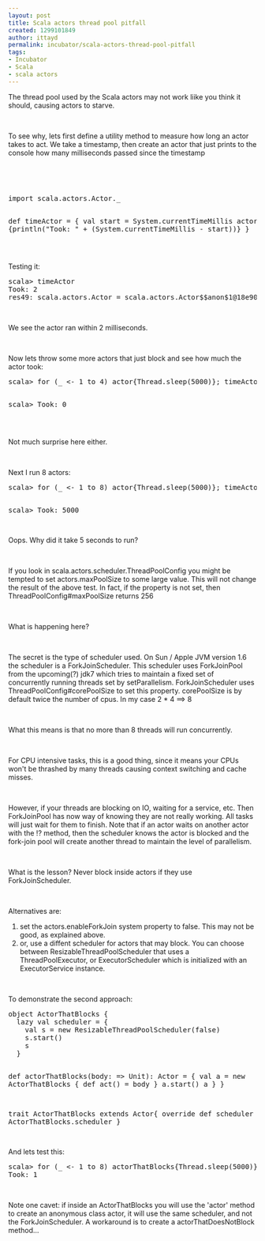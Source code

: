 ```yaml
---
layout: post
title: Scala actors thread pool pitfall
created: 1299101849
author: ittayd
permalink: incubator/scala-actors-thread-pool-pitfall
tags:
- Incubator
- Scala
- scala actors
---
```

<p>The thread pool used by the Scala actors may not work liike you think it should, causing actors to starve.</p>
<p>&nbsp;</p>
<p>To see why, lets first define a utility method to measure how long an actor takes to act. We take a timestamp, then create an actor that just prints to the console how many milliseconds passed since the timestamp</p>
<p>&nbsp;</p>
<p>&nbsp;</p>
<pre class="brush: scala;" title="code">
import scala.actors.Actor._

def timeActor = {
    val start = System.currentTimeMillis
    actor {println(&quot;Took: &quot; + (System.currentTimeMillis - start))}
}</pre>
<p>&nbsp;</p>
<p>Testing it:</p>
<pre class="brush: plain;" title="code">
scala&gt; timeActor
Took: 2
res49: scala.actors.Actor = scala.actors.Actor$$anon$1@18e905</pre>
<p>&nbsp;</p>
<p>We see the actor ran within 2 milliseconds.</p>
<p>&nbsp;</p>
<p>Now lets throw some more actors that just block and see how much the actor took:</p>
<pre class="brush: plain;" title="code">
scala&gt; for (_ &lt;- 1 to 4) actor{Thread.sleep(5000)}; timeActor

scala&gt; Took: 0</pre>
<p>&nbsp;</p>
<p>Not much surprise here either.</p>
<p>&nbsp;</p>
<p>Next I run 8 actors:</p>
<pre class="brush: plain;" title="code">
scala&gt; for (_ &lt;- 1 to 8) actor{Thread.sleep(5000)}; timeActor

scala&gt; Took: 5000

</pre>
<p>Oops. Why did it take 5 seconds to run?&nbsp;</p>
<p>&nbsp;</p>
<p>If you look in scala.actors.scheduler.ThreadPoolConfig you might be tempted to set actors.maxPoolSize to some large value. This will not change the result of the above test. In fact, if the property is not set, then ThreadPoolConfig#maxPoolSize returns 256</p>
<p>&nbsp;</p>
<p>What is happening here?&nbsp;</p>
<p>&nbsp;</p>
<p>The secret is the type of scheduler used. On Sun / Apple JVM&nbsp;version 1.6 the scheduler is a ForkJoinScheduler. This scheduler uses ForkJoinPool from the upcoming(?)&nbsp;jdk7 which tries to maintain a fixed set of concurrently running threads set by setParallelism. ForkJoinScheduler uses ThreadPoolConfig#corePoolSize to set this property. corePoolSize is by default twice the number of cpus. In my case 2 *&nbsp;4 ==&gt;&nbsp;8</p>
<p>&nbsp;</p>
<p>What this means is that no more than 8 threads will run concurrently.</p>
<p>&nbsp;</p>
<p>For CPU intensive tasks, this is a good thing, since it means your CPUs won't be thrashed by many threads causing context switching and cache misses.</p>
<p>&nbsp;</p>
<p>However, if your threads are blocking on IO, waiting for a service, etc. Then ForkJoinPool has now way of knowing they are not really working. All tasks will just wait for them to finish. Note that if an actor waits on another actor with the !? method, then the scheduler knows the actor is blocked and the fork-join pool will create another thread to maintain the level of parallelism.</p>
<p>&nbsp;</p>
<p>What is the lesson?&nbsp;Never block inside actors if they use ForkJoinScheduler.</p>
<p>&nbsp;</p>
<p>Alternatives are:&nbsp;</p>
<ol>
    <li>set the actors.enableForkJoin system property to false. This may not be good, as explained above.</li>
    <li>or, use a diffent scheduler for actors that may block. You can choose between ResizableThreadPoolScheduler that uses a ThreadPoolExecutor, or ExecutorScheduler which is initialized with an ExecutorService instance.</li>
</ol>
<p>&nbsp;</p>
<p>To demonstrate the second approach:</p>
<pre class="brush: scala;" title="code">
object ActorThatBlocks {
  lazy val scheduler = {
    val s = new ResizableThreadPoolScheduler(false)
    s.start()
    s
  }	
	
  def actorThatBlocks(body: =&gt; Unit): Actor = {
    val a = new ActorThatBlocks {
      def act() = body
    }
    a.start()
    a
  }
}
  
trait ActorThatBlocks extends Actor{
  override def scheduler = ActorThatBlocks.scheduler
}

</pre>
<p>And lets test this:</p>
<pre class="brush: plain;" title="code">
scala&gt; for (_ &lt;- 1 to 8) actorThatBlocks{Thread.sleep(5000)}; timeActor
Took: 1
</pre>
<p>&nbsp;</p>
<p>Note one cavet:&nbsp;if inside an ActorThatBlocks you will use the 'actor' method to create an anonymous class actor, it will use the same scheduler, and not the ForkJoinScheduler. A workaround is to create a actorThatDoesNotBlock method...</p>
